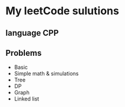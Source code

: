 # My leetCode sulutions
## language CPP
## Problems
  * Basic
  * Simple math & simulations
  * Tree
  * DP
  * Graph
  * Linked list
